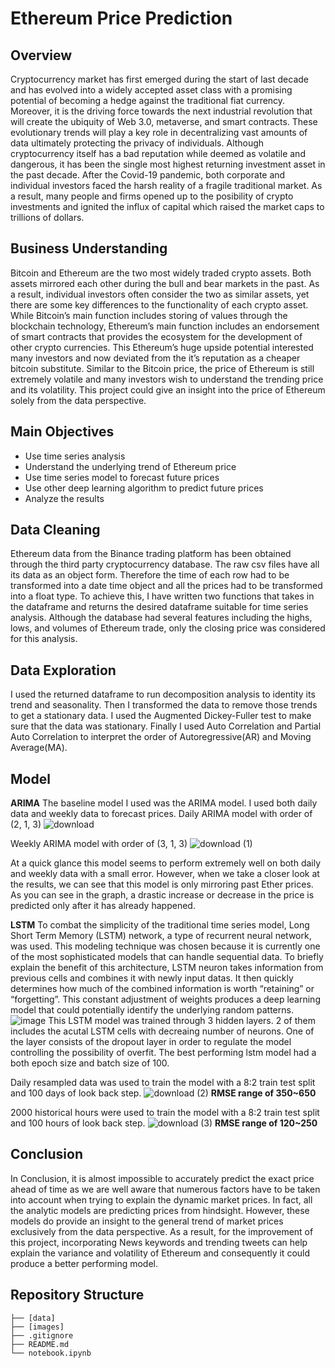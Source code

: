 # Ethereum Price Prediction

## Overview
Cryptocurrency market has first emerged during the start of last decade and has evolved into a widely accepted asset class with a promising potential of becoming a hedge against the traditional fiat currency. Moreover, it is the driving force towards the next industrial revolution that will create the ubiquity of Web 3.0, metaverse, and smart contracts. These evolutionary trends will play a key role in decentralizing vast amounts of data ultimately protecting the privacy of individuals. Although cryptocurrency itself has a bad reputation while deemed as volatile and dangerous, it has been the single most highest returning investment asset in the past decade. After the Covid-19 pandemic, both corporate and individual investors faced the harsh reality of a fragile traditional market. As a result, many people and firms opened up to the posibility of crypto investments and ignited the influx of capital which raised the market caps to trillions of dollars.

## Business Understanding
Bitcoin and Ethereum are the two most widely traded crypto assets. Both assets mirrored each other during the bull and bear markets in the past. As a result, individual investors often consider the two as similar assets, yet there are some key differences to the functionality of each crypto asset. While Bitcoin’s main function includes storing of values through the blockchain technology, Ethereum’s main function includes an endorsement of smart contracts that provides the ecosystem for the development of other crypto currencies. This Ethereum’s huge upside potential interested many investors and now deviated from the it’s reputation as a cheaper bitcoin substitute. Similar to the Bitcoin price, the price of Ethereum is still extremely volatile and many investors wish to understand the trending price and its volatility. This project could give an insight into the price of Ethereum solely from the data perspective.

## Main Objectives

* Use time series analysis
* Understand the underlying trend of Ethereum price
* Use time series model to forecast future prices
* Use other deep learning algorithm to predict future prices
* Analyze the results

## Data Cleaning
Ethereum data from the Binance trading platform has been obtained through the third party cryptocurrency database. The raw csv files have all its data as an object form. Therefore the time of each row had to be transformed into a date time object and all the prices had to be transformed into a float type. To achieve this, I have written two functions that takes in the dataframe and returns the desired dataframe suitable for time series analysis. Although the database had several features including the highs, lows, and volumes of Ethereum trade, only the closing price was considered for this analysis. 

## Data Exploration
I used the returned dataframe to run decomposition analysis to identity its trend and seasonality. Then I transformed the data to remove those trends to get a stationary data. I used the Augmented Dickey-Fuller test to make sure that the data was stationary. Finally I used Auto Correlation and Partial Auto Correlation to interpret the order of Autoregressive(AR) and Moving Average(MA).

## Model
**ARIMA**
The baseline model I used was the ARIMA model. I used both daily data and weekly data to forecast prices.
Daily ARIMA model with order of (2, 1, 3)
![download](https://user-images.githubusercontent.com/92397140/151518692-ef775115-ba0a-44de-aad7-2fa882b8d85e.png)

Weekly ARIMA model with order of (3, 1, 3)
![download (1)](https://user-images.githubusercontent.com/92397140/151518780-af745e11-9f48-40ff-ae70-95de6c20a2ab.png)

At a quick glance this model seems to perform extremely well on both daily and weekly data with a small error. However, when we take a closer look at the results, we can see that this model is only mirroring past Ether prices. As you can see in the graph, a drastic increase or decrease in the price is predicted only after it has already happened.

**LSTM**
To combat the simplicity of the traditional time series model, Long Short Term Memory (LSTM) network, a type of recurrent neural network, was used. This modeling technique was chosen because it is currently one of the most sophisticated models that can handle sequential data. To briefly explain the benefit of this architecture, LSTM neuron takes information from previous cells and combines it with newly input datas. It then quickly determines how much of the combined information is worth “retaining” or “forgetting”. This constant adjustment of weights produces a deep learning model that could potentially identify the underlying random patterns.
![image](https://user-images.githubusercontent.com/92397140/151519371-865f1381-1fae-4b5b-9f33-37b56c7b5ae3.png)
This LSTM model was trained through 3 hidden layers. 2 of them includes the acutal LSTM cells with decreaing number of neurons. One of the layer consists of the dropout layer in order to regulate the model controlling the possibility of overfit. The best performing lstm model had a both epoch size and batch size of 100.

Daily resampled data was used to train the model with a 8:2 train test split and 100 days of look back step.
![download (2)](https://user-images.githubusercontent.com/92397140/151519775-7d445986-9eb9-4718-a374-212d08a96f00.png)
**RMSE range of 350~650**

2000 historical hours were used to train the model with a 8:2 train test split and 100 hours of look back step.
![download (3)](https://user-images.githubusercontent.com/92397140/151520532-781aa9a6-e774-40a2-9421-738570874309.png)
**RMSE range of 120~250**

## Conclusion
In Conclusion, it is almost impossible to accurately predict the exact price ahead of time as we are well aware that numerous factors have to be taken into account when trying to explain the dynamic market prices. In fact, all the analytic models are predicting prices from hindsight. However, these models do provide an insight to the general trend of market prices exclusively from the data perspective. As a result, for the improvement of this project, incorporating News keywords and trending tweets can help explain the variance and volatility of Ethereum and consequently it could produce a better performing model.
## Repository Structure
```
├── [data]
├── [images]
├── .gitignore
├── README.md
└── notebook.ipynb
```
